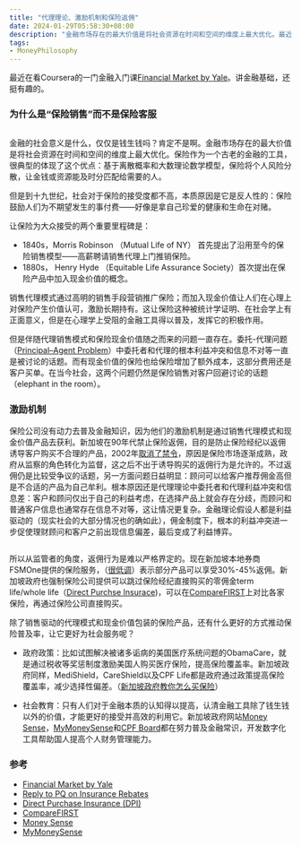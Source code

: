 ```yaml
---
title: "代理理论、激励机制和保险返佣"
date: 2024-01-29T05:58:30+08:00
description: "金融市场存在的最大价值是将社会资源在时间和空间的维度上最大优化。最近在看Coursera的一门金融入门课Financial Market by Yale，记录一下关于代理理论、激励机制和保险返佣的思考。"
tags:
- MoneyPhilosophy
---
```


最近在看Coursera的一门金融入门课[Financial Market by Yale](https://www.coursera.org/learn/financial-markets-global)。讲金融基础，还挺有趣的。

### 为什么是“保险销售”而不是保险客服

<div>
    <span class="image fit"><img src="https://s3.ap-southeast-1.amazonaws.com/littlecheesecake.me/money.sense/agency-theory/money-sense-agency-theory-insurance-rebate.png" alt="" /></span>
</div>

金融的社会意义是什么，仅仅是钱生钱吗？肯定不是啊。金融市场存在的最大价值是将社会资源在时间和空间的维度上最大优化。保险作为一个古老的金融的工具，很典型的体现了这个优点：基于离散概率和大数理论数学模型，保险将个人风险分散，让金钱或资源能及时分匹配给需要的人。

但是到十九世纪，社会对于保险的接受度都不高，本质原因是它是反人性的：保险鼓励人们为不期望发生的事付费——好像是拿自己珍爱的健康和生命在对赌。

让保险为大众接受的两个重要里程碑是：

- 1840s，Morris Robinson （Mutual Life of NY） 首先提出了沿用至今的保险销售模型——高薪聘请销售代理上门推销保险。
- 1880s， Henry Hyde （Equitable Life Assurance Society）首次提出在保险产品中加入现金价值的概念。

销售代理模式通过高明的销售手段营销推广保险；而加入现金价值让人们在心理上对保险产生价值认可，激励长期持有。这让保险这种被统计学证明、在社会学上有正面意义，但是在心理学上受阻的金融工具得以普及，发挥它的积极作用。

但是伴随代理销售模式和保险现金价值随之而来的问题一直存在。委托-代理问题（[Principal–Agent Problem](https://www.investopedia.com/terms/p/principal-agent-problem.asp)）中委托者和代理的根本利益冲突和信息不对等一直是被讨论的话题。而有现金价值的保险也给保险增加了额外成本，这部分费用还是客户买单。在当今社会，这两个问题仍然是保险销售对客户回避讨论的话题（elephant in the room）。

### 激励机制

保险公司没有动力去普及金融知识，因为他们的激励机制是通过销售代理模式和现金价值产品去获利。新加坡在90年代禁止保险返佣，目的是防止保险经纪以返佣诱导客户购买不合理的产品，2002年[取消了禁令](https://www.mas.gov.sg/news/parliamentary-replies/2002/reply-to-pq-on-insurance-rebates--27-august-2002)，原因是保险市场逐渐成熟，政府从监察的角色转化为监督，这之后不出于诱导购买的返佣行为是允许的。不过返佣仍是比较受争议的话题，另一方面问题日益明显：顾问可以给客户推荐佣金高但是不合适的产品为自己牟利。根本原因还是代理理论中委托者和代理利益冲突和信息差：客户和顾问仅出于自己的利益考虑，在选择产品上就会存在分歧，而顾问和普通客户信息也通常存在信息不对等，这让情况更复杂。金融理论假设人都是利益驱动的（现实社会的大部分情况也的确如此），佣金制度下，根本的利益冲突进一步促使理财顾问和客户之前出现信息偏差，最后变成了利益博弈。

<div>
    <span class="image fit" style="max-width: 400px;"><img src="https://s3.ap-southeast-1.amazonaws.com/littlecheesecake.me/money.sense/agency-theory/money-sense-agency-theory-insurance.png" alt="" /></span>
</div>

所以从监管者的角度，返佣行为是难以严格界定的。现在新加坡本地券商FSMOne提供的保险服务，（[很低调](https://secure.fundsupermart.com/fsm/advice-services/faq/9322/?source=ins&rank=2)）表示部分产品可以享受30%-45%返佣。新加坡政府也强制保险公司提供可以跳过保险经纪直接购买的零佣金term life/whole life（[Direct Purchse Insurace](https://www.moneysense.gov.sg/buying-direct-purchase-insurance/))，可以在[CompareFIRST](https://www.comparefirst.sg/wap/homeEvent.action)上对比各家保险，再通过保险公司直接购买。

除了销售驱动的代理模式和现金价值包装的保险产品，还有什么更好的方式推动保险普及率，让它更好为社会服务呢？

- 政府政策：比如试图解决被诸多诟病的美国医疗系统问题的ObamaCare，就是通过税收等奖惩制度激励美国人购买医疗保险，提高保险覆盖率。新加坡政府同样，MediShield，CareShield以及CPF Life都是政府通过政策提高保险覆盖率，减少选择性偏差。（[新加坡政府教你怎么买保险](https://littlecheesecake.me/money.sense/cn/posts/singapore-insurance-how-gov-do/)）

- 社会教育：只有人们对于金融本质的认知得以提高，认清金融工具除了钱生钱以外的价值，才能更好的接受并高效的利用它。新加坡政府网站[Money Sense](https://www.moneysense.gov.sg/)，[MyMoneySense](https://www.mymoneysense.gov.sg/)和[CPF Board](https://www.cpf.gov.sg/member)都在努力普及金融常识，开发数字化工具帮助国人提高个人财务管理能力。

### 参考
- [Financial Market by Yale](https://www.coursera.org/learn/financial-markets-global)
- [Reply to PQ on Insurance Rebates](https://www.mas.gov.sg/news/parliamentary-replies/2002/reply-to-pq-on-insurance-rebates--27-august-2002)
- [Direct Purchase Insurance (DPI)](https://www.moneysense.gov.sg/buying-direct-purchase-insurance/)
- [CompareFIRST](https://www.comparefirst.sg/wap/homeEvent.action)
- [Money Sense](https://www.moneysense.gov.sg/)
- [MyMoneySense](https://www.mymoneysense.gov.sg/)
